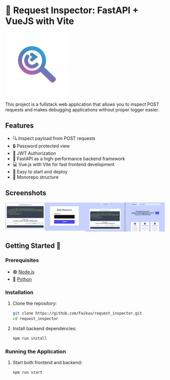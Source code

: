# 🚀 Request Inspector: FastAPI + VueJS with Vite

<img alt="Project logo" src="https://github.com/Faikuu/request_inspector/blob/main/frontend/public/ri_logo.png?raw=true" width="200">

This project is a fullstack web application that allows you to inspect POST requests and makes debugging applications without proper logger easier.

## Features

- 🔍 Inspect payload from POST requests
- 🔒 Password protected view
- 🔑 JWT Authorization
- 🚀 FastAPI as a high-performance backend framework
- 💻 Vue.js with Vite for fast frontend development
- 🚀 Easy to start and deploy
- 📂 Monorepo structure

## Screenshots

<div style="display: flex; flex-direction: row">
    <a href="https://github.com/Faikuu/request_inspector/blob/main/screenshots/Screenshot_20241023_225243.png?raw=true" target="_blank"><img src="https://github.com/Faikuu/request_inspector/blob/main/screenshots/Screenshot_20241023_225243.png?raw=true" width="200"></a>
    <a href="https://github.com/Faikuu/request_inspector/blob/main/screenshots/Screenshot_20241023_224720.png?raw=true" target="_blank"><img src="https://github.com/Faikuu/request_inspector/blob/main/screenshots/Screenshot_20241023_224720.png?raw=true" width="200"></a>
    <a href="https://github.com/Faikuu/request_inspector/blob/main/screenshots/Screenshot_20241023_224635.png?raw=true" target="_blank"><img src="https://github.com/Faikuu/request_inspector/blob/main/screenshots/Screenshot_20241023_224635.png?raw=true" width="200"></a>
    <a href="https://github.com/Faikuu/request_inspector/blob/main/screenshots/Screenshot_20241023_224644.png?raw=true" target="_blank"><img src="https://github.com/Faikuu/request_inspector/blob/main/screenshots/Screenshot_20241023_224644.png?raw=true" width="200"></a>
</div>



## Getting Started 🚀

### Prerequisites

- 🟢 [Node.js](https://nodejs.org/)
- 🐍 [Python](https://www.python.org/downloads/)

### Installation

1. Clone the repository:

    ```bash
    git clone https://github.com/Faikuu/request_inspector.git
    cd request_inspector
    ```

2. Install backend dependencies:

    ```bash
    npm run install
    ```

### Running the Application


1. Start both frontend and backend:
    ```bash
    npm run start
    ```
